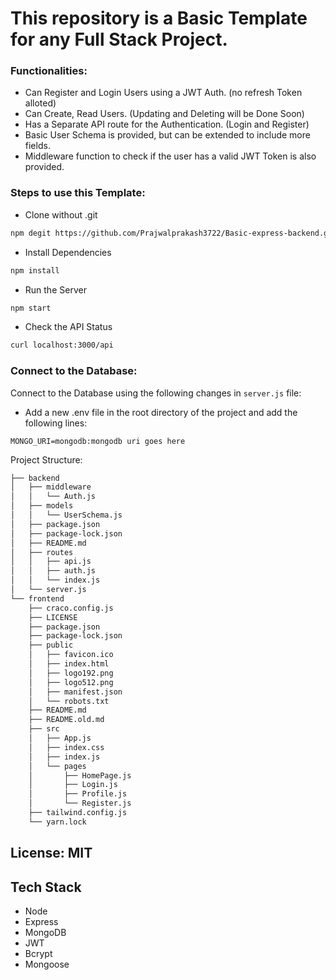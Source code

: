 # This repository is a Basic Template for any Full Stack Project.

### Functionalities:

- Can Register and Login Users using a JWT Auth. (no refresh Token alloted)
- Can Create, Read Users. (Updating and Deleting will be Done Soon)
- Has a Separate API route for the Authentication. (Login and Register)
- Basic User Schema is provided, but can be extended to include more fields.
- Middleware function to check if the user has a valid JWT Token is also provided.

### Steps to use this Template:

- Clone without .git

```bash
npm degit https://github.com/Prajwalprakash3722/Basic-express-backend.git
```

- Install Dependencies

```bash
npm install
```

- Run the Server

```bash
npm start
```

- Check the API Status

```bash
curl localhost:3000/api
```

### Connect to the Database:

Connect to the Database using the following changes in `server.js` file:

- Add a new .env file in the root directory of the project and add the following lines:

```env
MONGO_URI=mongodb:mongodb uri goes here
```

Project Structure:

```bash
├── backend
│   ├── middleware
│   │   └── Auth.js
│   ├── models
│   │   └── UserSchema.js
│   ├── package.json
│   ├── package-lock.json
│   ├── README.md
│   ├── routes
│   │   ├── api.js
│   │   ├── auth.js
│   │   └── index.js
│   └── server.js
└── frontend
    ├── craco.config.js
    ├── LICENSE
    ├── package.json
    ├── package-lock.json
    ├── public
    │   ├── favicon.ico
    │   ├── index.html
    │   ├── logo192.png
    │   ├── logo512.png
    │   ├── manifest.json
    │   └── robots.txt
    ├── README.md
    ├── README.old.md
    ├── src
    │   ├── App.js
    │   ├── index.css
    │   ├── index.js
    │   └── pages
    │       ├── HomePage.js
    │       ├── Login.js
    │       ├── Profile.js
    │       └── Register.js
    ├── tailwind.config.js
    └── yarn.lock
```

## License: MIT

## Tech Stack

- Node
- Express
- MongoDB
- JWT
- Bcrypt
- Mongoose
